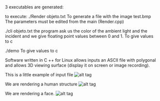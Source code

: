 

3 executables are generated:

to execute:
./Render objeto.txt
To generate a file with the image test.bmp
The parameters must be edited from the main (Render.cpp)

./cli objeto.txt
the program ask us the color of the ambient light and the incident
and we give floating point values between 0 and 1.
To give values to c

./demo
To give values to c

Software written in C ++ for Linux allows inputs an ASCII file with
polygonal and allows 3D viewing surface (display it on screen or
image recording).

This is a little example of input file
![alt tag](http://i.imgur.com/EkHw5ZY.png)					


We are rendering a human structure
![alt tag](http://i.imgur.com/ydn9gQL.png)	


We are rendering a face.
![alt tag](http://i.imgur.com/PL4GTAS.png)	


